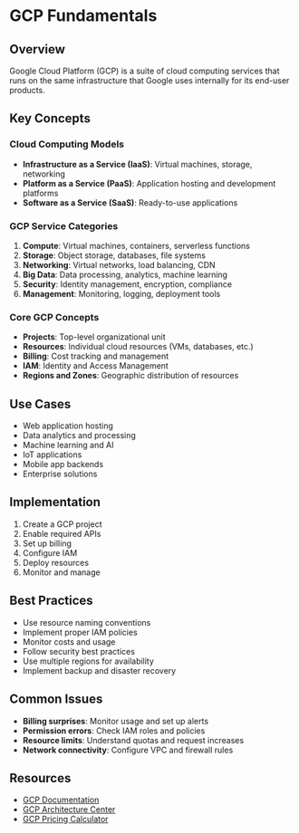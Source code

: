 # GCP Fundamentals

## Overview
Google Cloud Platform (GCP) is a suite of cloud computing services that runs on the same infrastructure that Google uses internally for its end-user products.

## Key Concepts

### Cloud Computing Models
- **Infrastructure as a Service (IaaS)**: Virtual machines, storage, networking
- **Platform as a Service (PaaS)**: Application hosting and development platforms
- **Software as a Service (SaaS)**: Ready-to-use applications

### GCP Service Categories
1. **Compute**: Virtual machines, containers, serverless functions
2. **Storage**: Object storage, databases, file systems
3. **Networking**: Virtual networks, load balancing, CDN
4. **Big Data**: Data processing, analytics, machine learning
5. **Security**: Identity management, encryption, compliance
6. **Management**: Monitoring, logging, deployment tools

### Core GCP Concepts
- **Projects**: Top-level organizational unit
- **Resources**: Individual cloud resources (VMs, databases, etc.)
- **Billing**: Cost tracking and management
- **IAM**: Identity and Access Management
- **Regions and Zones**: Geographic distribution of resources

## Use Cases
- Web application hosting
- Data analytics and processing
- Machine learning and AI
- IoT applications
- Mobile app backends
- Enterprise solutions

## Implementation
1. Create a GCP project
2. Enable required APIs
3. Set up billing
4. Configure IAM
5. Deploy resources
6. Monitor and manage

## Best Practices
- Use resource naming conventions
- Implement proper IAM policies
- Monitor costs and usage
- Follow security best practices
- Use multiple regions for availability
- Implement backup and disaster recovery

## Common Issues
- **Billing surprises**: Monitor usage and set up alerts
- **Permission errors**: Check IAM roles and policies
- **Resource limits**: Understand quotas and request increases
- **Network connectivity**: Configure VPC and firewall rules

## Resources
- [GCP Documentation](https://cloud.google.com/docs)
- [GCP Architecture Center](https://cloud.google.com/architecture)
- [GCP Pricing Calculator](https://cloud.google.com/products/calculator)
